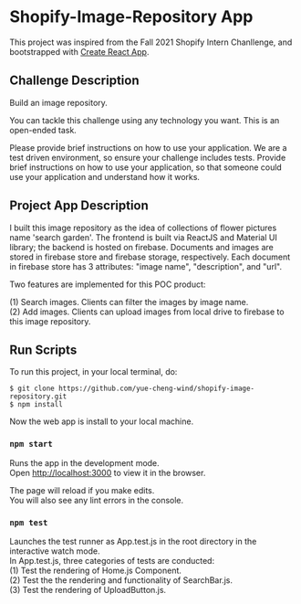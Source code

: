 # Shopify-Image-Repository App

This project was inspired from the Fall 2021 Shopify Intern Chanllenge, and bootstrapped with [Create React App](https://github.com/facebook/create-react-app). 

## Challenge Description
Build an image repository.

You can tackle this challenge using any technology you want. This is an open-ended task.

Please provide brief instructions on how to use your application. We are a test driven environment, so ensure your challenge includes tests. Provide brief instructions on how to use your application, so that someone could use your application and understand how it works. 

## Project App Description
I built this image repository as the idea of collections of flower pictures name 'search garden'. The frontend is built via ReactJS and Material UI library; the backend is hosted on firebase. Documents and images are stored in firebase store and firebase storage, respectively. Each document in firebase store has 3 attributes: "image name", "description", and "url".

Two features are implemented for this POC product:

(1) Search images. Clients can filter the images by image name.\
(2) Add images. Clients can upload images from local drive to firebase to this image repository.

## Run Scripts

To run this project, in your local terminal, do:
```
$ git clone https://github.com/yue-cheng-wind/shopify-image-repository.git
$ npm install
```
Now the web app is install to your local machine.

### `npm start`

Runs the app in the development mode.\
Open [http://localhost:3000](http://localhost:3000) to view it in the browser.

The page will reload if you make edits.\
You will also see any lint errors in the console.

### `npm test`

Launches the test runner as App.test.js in the root directory in the interactive watch mode.\
In App.test.js, three categories of tests are conducted:\
(1) Test the rendering of Home.js Component.\
(2) Test the the rendering and functionality of SearchBar.js.\
(3) Test the rendering of UploadButton.js.



